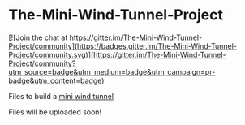 # The-Mini-Wind-Tunnel-Project

[![Join the chat at https://gitter.im/The-Mini-Wind-Tunnel-Project/community](https://badges.gitter.im/The-Mini-Wind-Tunnel-Project/community.svg)](https://gitter.im/The-Mini-Wind-Tunnel-Project/community?utm_source=badge&utm_medium=badge&utm_campaign=pr-badge&utm_content=badge)

Files to build a [mini wind tunnel](https://miniwindtunnelproject.github.io/The-Mini-Wind-Tunnel-Project/)

Files will be uploaded soon!
